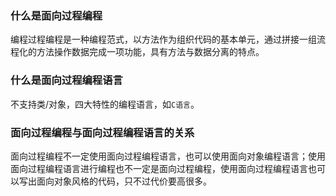 ### 什么是面向过程编程
编程过程编程是一种编程范式，以方法作为组织代码的基本单元，通过拼接一组流程化的方法操作数据完成一项功能，具有方法与数据分离的特点。

### 什么是面向过程编程语言
不支持类/对象，四大特性的编程语言，如`C语言`。

### 面向过程编程与面向过程编程语言的关系
面向过程编程不一定使用面向过程编程语言，也可以使用面向对象编程语言；使用面向过程编程语言进行编程也不一定是面向过程编程，使用面向过程编程语言也可以写出面向对象风格的代码，只不过代价要高很多。
